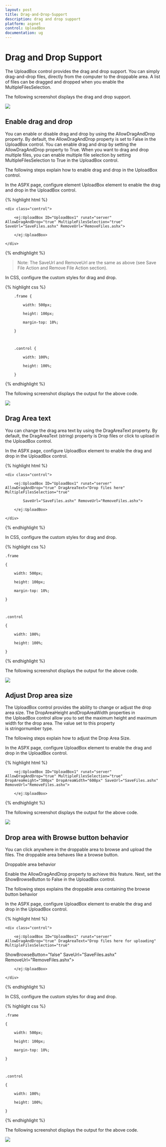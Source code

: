 ```yaml
---
layout: post
title: Drag-and-Drop-Support
description: drag and drop support
platform: aspnet
control: UploadBox
documentation: ug
---
```


# Drag and Drop Support

The UploadBox control provides the drag and drop support. You can simply drag-and-drop files, directly from the computer to the droppable area. A list of files can be dragged and dropped when you enable the MultipleFilesSelection.

The following screenshot displays the drag and drop support.

 ![](Drag-and-Drop-Support_images/Drag-and-Drop-Support_img1.png)



## Enable drag and drop 

You can enable or disable drag and drop by using the AllowDragAndDrop property. By default, the AllowDragAndDrop property is set to False in the UploadBox control. You can enable drag and drop by setting the AllowDragAndDrop property to True. When you want to drag and drop multiple files, you can enable multiple file selection by setting MultipleFilesSelection to True in the UploadBox control.

The following steps explain how to enable drag and drop in the UploadBox control.

In the ASPX page, configure element UploadBox element to enable the drag and drop in the UploadBox control.

{% highlight html %}



<div class="frame">

    <div class="control">

        <ej:UploadBox ID="UploadBox1" runat="server" AllowDragAndDrop="true" MultipleFilesSelection="true" SaveUrl="SaveFiles.ashx" RemoveUrl="RemoveFiles.ashx">

        </ej:UploadBox>

    </div>

</div>





{% endhighlight %}

> Note: The SaveUrl and RemoveUrl are the same as above (see Save File Action and Remove File Action section).

In CSS, configure the custom styles for drag and drop.

{% highlight css %}

        .frame {

            width: 500px;

            height: 100px;

            margin-top: 10%;

        }



        .control {

            width: 100%;

            height: 100%;

        }



{% endhighlight %}



The following screenshot displays the output for the above code.

 ![](Drag-and-Drop-Support_images/Drag-and-Drop-Support_img2.png)



## Drag Area text

You can change the drag area text by using the DragAreaText property.  By default, the DragAreaText (string) property is Drop files or click to upload in the UploadBox control.

In the ASPX page, configure UploadBox element to enable the drag and drop in the UploadBox control.



{% highlight html %}



<div class="frame">

    <div class="control">

        <ej:UploadBox ID="UploadBox1" runat="server" AllowDragAndDrop="true" DragAreaText="Drop files here" MultipleFilesSelection="true"

            SaveUrl="SaveFiles.ashx" RemoveUrl="RemoveFiles.ashx">

        </ej:UploadBox>

    </div>

</div>





{% endhighlight %}



In CSS, configure the custom styles for drag and drop.

{% highlight css %}



    .frame

    {

        width: 500px;

        height: 100px;

        margin-top: 10%;

    }



    .control

    {

        width: 100%;

        height: 100%;

    }





{% endhighlight %}



 The following screenshot displays the output for the above code.

 ![](Drag-and-Drop-Support_images/Drag-and-Drop-Support_img3.png)



## Adjust Drop area size

The UploadBox control provides the ability to change or adjust the drop area size. The DropAreaHeight andDropAreaWidth properties in the UploadBox control allow you to set the maximum height and maximum width for the drop area. The value set to this property is stringornumber type.

The following steps explain how to adjust the Drop Area Size.

In the ASPX page, configure UploadBox element to enable the drag and drop in the UploadBox control.

{% highlight html %}



        <ej:UploadBox ID="UploadBox1" runat="server" AllowDragAndDrop="true" MultipleFilesSelection="true" DropAreaHeight="300px" DropAreaWidth="600px" SaveUrl="SaveFiles.ashx" RemoveUrl="RemoveFiles.ashx">

        </ej:UploadBox>





{% endhighlight %}

The following screenshot displays the output for the above code.

 ![](Drag-and-Drop-Support_images/Drag-and-Drop-Support_img4.png)



## Drop area with Browse button behavior

You can click anywhere in the droppable area to browse and upload the files. The droppable area behaves like a browse button.

Droppable area behavior

Enable the AllowDragAndDrop property to achieve this feature. Next, set the ShowBrowseButton to False in the UploadBox control.

The following steps explains the droppable area containing the browse button behavior

In the ASPX page, configure UploadBox element to enable the drag and drop in the UploadBox control.



{% highlight html %}



<div class="frame">

    <div class="control">

        <ej:UploadBox ID="UploadBox1" runat="server" AllowDragAndDrop="true" DragAreaText="Drop files here for uploading" MultipleFilesSelection="true"

ShowBrowseButton="false" SaveUrl="SaveFiles.ashx" RemoveUrl="RemoveFiles.ashx">

        </ej:UploadBox>

    </div>

</div>





{% endhighlight %}



In CSS, configure the custom styles for drag and drop.

{% highlight css %}



    .frame

    {

        width: 500px;

        height: 100px;

        margin-top: 10%;

    }



    .control

    {

        width: 100%;

        height: 100%;

    }





{% endhighlight %}



The following screenshot displays the output for the above code.



 ![](Drag-and-Drop-Support_images/Drag-and-Drop-Support_img5.png)



